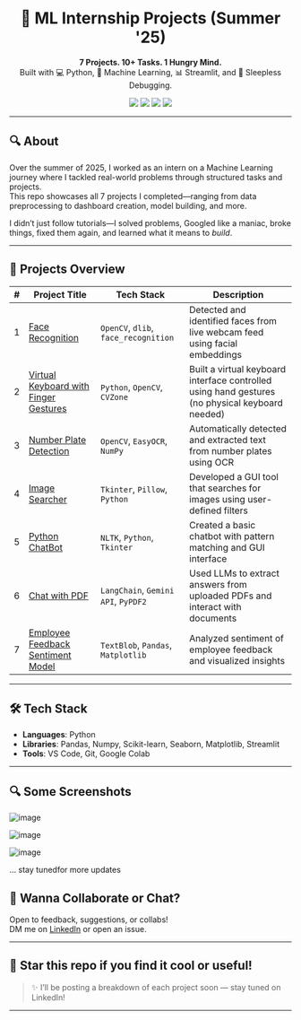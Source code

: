 <h1 align="center">🧠 ML Internship Projects (Summer '25)</h1>

<p align="center">
  <b>7 Projects. 10+ Tasks. 1 Hungry Mind.</b><br>
  Built with 💻 Python, 🤖 Machine Learning, 📊 Streamlit, and 🧪 Sleepless Debugging.
</p>

<div align="center">
  <img src="https://img.shields.io/badge/Status-Active-brightgreen?style=for-the-badge"/>
  <img src="https://img.shields.io/badge/Internship-ML-blueviolet?style=for-the-badge"/>
  <img src="https://img.shields.io/badge/Projects-7-blue?style=for-the-badge"/>
  <img src="https://img.shields.io/badge/Hardwork-Overdosed-ff69b4?style=for-the-badge"/>
</div>

---

## 🔍 About
Over the summer of 2025, I worked as an intern on a Machine Learning journey where I tackled real-world problems through structured tasks and projects.  
This repo showcases all 7 projects I completed—ranging from data preprocessing to dashboard creation, model building, and more.

I didn’t just follow tutorials—I solved problems, Googled like a maniac, broke things, fixed them again, and learned what it means to *build*.

---

## 🚀 Projects Overview

| # | Project Title | Tech Stack | Description |
|--|------------------------------|------------|-------------|
| 1 | [Face Recognition](./Face_Recognizition) | `OpenCV`, `dlib`, `face_recognition` | Detected and identified faces from live webcam feed using facial embeddings |
| 2 | [Virtual Keyboard with Finger Gestures](./Virtual%20Keyboard%20typing%20using%20finger%20gestures) | `Python`, `OpenCV`, `CVZone` | Built a virtual keyboard interface controlled using hand gestures (no physical keyboard needed) |
| 3 | [Number Plate Detection](./Number_Plate_Detection) | `OpenCV`, `EasyOCR`, `NumPy` | Automatically detected and extracted text from number plates using OCR |
| 4 | [Image Searcher](./Image-Searcher) | `Tkinter`, `Pillow`, `Python` | Developed a GUI tool that searches for images using user-defined filters |
| 5 | [Python ChatBot](./Python_ChatBot) | `NLTK`, `Python`, `Tkinter` | Created a basic chatbot with pattern matching and GUI interface |
| 6 | [Chat with PDF](./Chat-with-PDF) | `LangChain`, `Gemini API`, `PyPDF2` | Used LLMs to extract answers from uploaded PDFs and interact with documents |
| 7 | [Employee Feedback Sentiment Model](./Employee%20Feedback%20Model%20using%20Sentiment%20Analysis) | `TextBlob`, `Pandas`, `Matplotlib` | Analyzed sentiment of employee feedback and visualized insights |

---

## 🛠️ Tech Stack

- **Languages**: Python  
- **Libraries**: Pandas, Numpy, Scikit-learn, Seaborn, Matplotlib, Streamlit  
- **Tools**: VS Code, Git, Google Colab  

---

## 🔍 Some Screenshots 
![image](https://github.com/user-attachments/assets/b8ed1689-9458-46b2-a516-c3b36c535d84)

![image](https://github.com/user-attachments/assets/4140caac-f5d2-4c6c-be91-94c4f7ab3759)

![image](https://github.com/user-attachments/assets/f5b101ed-0c1b-4dcd-b099-8c7e155bf0e6)
 
... stay tunedfor more updates




## 💬 Wanna Collaborate or Chat?

Open to feedback, suggestions, or collabs!  
DM me on [LinkedIn](https://linkedin.com/in/Ashish-pandey-astronom) or open an issue.

---

## 🌟 Star this repo if you find it cool or useful!

> ✨ I’ll be posting a breakdown of each project soon — stay tuned on LinkedIn!

---

